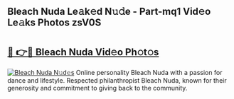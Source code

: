 ## Bleach Nuda Le𝚊k𝚎d N𝚞𝚍e - Part-mq1 Vid𝚎o Le𝚊ks Photos zsV0S

# <h2><a href="http://fbeuf8.evod.top/?m=Bleach+Nuda">🔗 👉🔴 Bleach Nuda Vid𝚎o Ph𝚘t𝚘s</a></h2>

[![Bleach Nuda N𝚞d𝚎s](https://i.imgur.com/8V9OHl7.gif)](http://fbeuf8.evod.top/?m=Bleach+Nuda)
Online personality Bleach Nuda with a passion for dance and lifestyle. Respected philanthropist Bleach Nuda, known for their generosity and commitment to giving back to the community. 
